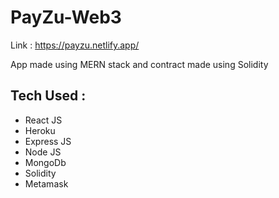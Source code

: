 # PayZu-Web3

Link : https://payzu.netlify.app/

App made using MERN stack and contract made using Solidity

## Tech Used :

- React JS
- Heroku
- Express JS
- Node JS
- MongoDb
- Solidity
- Metamask
